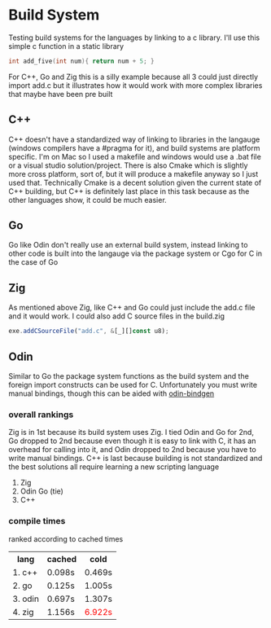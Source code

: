 # Build System
Testing build systems for the languages by linking to a c library. I'll use this simple c function in a static library
```c
int add_five(int num){ return num + 5; }
```
For C++, Go and Zig this is a silly example because all 3 could just directly import add.c but it illustrates how it would work with more complex libraries that maybe have been pre built
## C++
C++ doesn't have a standardized way of linking to libraries in the langauge (windows compilers have a #pragma for it), and build systems are platform specific. I'm on Mac so I used a makefile and windows would use a .bat file or a visual studio solution/project. There is also Cmake which is slightly more cross platform, sort of, but it will produce a makefile anyway so I just used that. Technically Cmake is a decent solution given the current state of C++ building, but C++ is definitely last place in this task because as the other languages show, it could be much easier.
## Go
Go like Odin don't really use an external build system, instead linking to other code is built into the langauge via the package system or Cgo for C in the case of Go
## Zig
As mentioned above Zig, like C++ and Go could just include the add.c file and it would work. I could also add C source files in the build.zig
```js
exe.addCSourceFile("add.c", &[_][]const u8);
```
## Odin
Similar to Go the package system functions as the build system and the foreign import constructs can be used for C. Unfortunately you must write manual bindings, though this can be aided with [odin-bindgen](https://github.com/Breush/odin-binding-generator)
### overall rankings
Zig is in 1st because its build system uses Zig. I tied Odin and Go for 2nd, Go dropped to 2nd because even though it is easy to link with C, it has an overhead for calling into it, and Odin dropped to 2nd because you have to write manual bindings. C++ is last because building is not standardized and the best solutions all require learning a new scripting language
1. Zig
2. Odin Go (tie)
3. C++
### compile times
ranked according to cached times
<table>
    <th>lang</th>
    <th>cached</th>
    <th>cold</th>
    <tr>
        <td>1. c++</td> 
        <td>0.098s</td>
        <td>0.469s</td>
    </tr>
    <tr>
        <td>2. go</td> 
        <td>0.125s</td>
        <td>1.005s</td>
    </tr>
    <tr>
        <td>3. odin</td> 
        <td>0.697s</td>
        <td>1.307s</td>
    </tr>
    <tr>
        <td>4. zig</td> 
        <td>1.156s</td>
        <td style="color:red">6.922s</td>
    </tr>
</table>